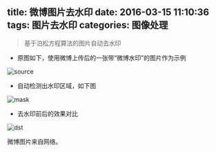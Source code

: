 title: 微博图片去水印
date: 2016-03-15 11:10:36
tags: 图片去水印
categories: 图像处理
---

> 基于泊松方程算法的图片自动去水印

- 原图如下，使用微博上传后的一张带“微博水印”的图片作为示例

![source](/images/dewatermark_src.JPG)

- 自动检测出水印区域，如下图

![mask](/images/dewatermark_m.jpg)

- 去水印前后的效果对比

![dst](/images/dewatermark.jpg)

微博图片来自网络。

 